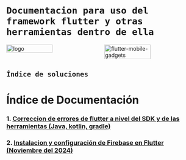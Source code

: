 # `Documentacion para uso del framework flutter y otras herramientas dentro de ella`

<div style="display: flex; justify-content: space-between;">
    <img src="https://github.com/user-attachments/assets/a4fe2524-9129-4472-809b-641f99efd542" alt="logo" width="49%" />
    <img src="https://github.com/user-attachments/assets/633dac7d-54a6-4760-8d20-697a4eef7d1c" alt="flutter-mobile-gadgets" width="49%" />
</div>

## `Índice de soluciones`

# Índice de Documentación

### 1. [Correccion de errores de flutter a nivel del SDK y de las herramientas (Java, kotlin, gradle)](docs/installation_guide.md)
### 2. [Instalacion y configuración de Firebase en Flutter (Noviembre del 2024)](doc/Firebase's-Integrations-v07.11.2024.md)
